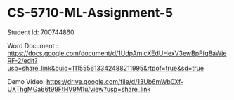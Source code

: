 # CS-5710-ML-Assignment-5
Student Id: 700744860

Word Document : https://docs.google.com/document/d/1UdpAmicXEdUHexV3ewBpFfq8aWjeRF-2/edit?usp=share_link&ouid=111555613342488211995&rtpof=true&sd=true

Demo Video: https://drive.google.com/file/d/13Ub6mWb0Xf-UXThgMGa66t99FtHV9M1u/view?usp=share_link
